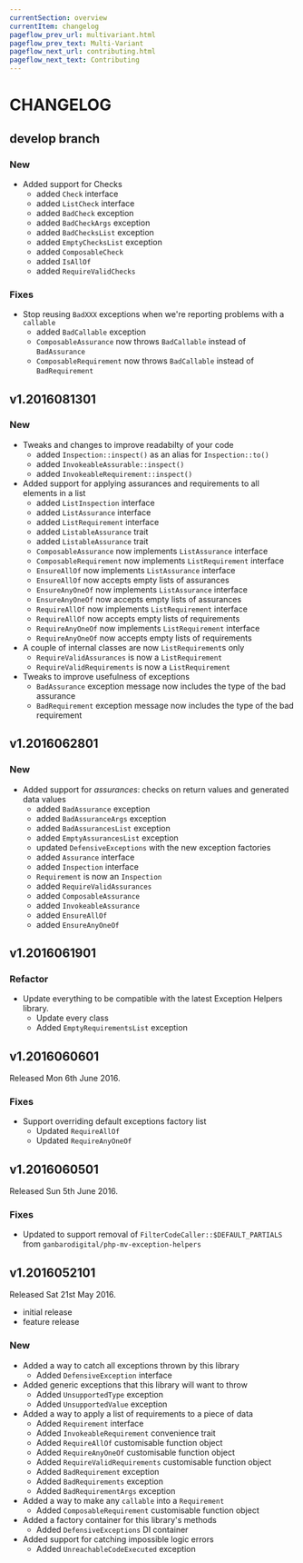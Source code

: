 ```yaml
---
currentSection: overview
currentItem: changelog
pageflow_prev_url: multivariant.html
pageflow_prev_text: Multi-Variant
pageflow_next_url: contributing.html
pageflow_next_text: Contributing
---
```

# CHANGELOG

## develop branch

### New

* Added support for Checks
  - added `Check` interface
  - added `ListCheck` interface
  - added `BadCheck` exception
  - added `BadCheckArgs` exception
  - added `BadChecksList` exception
  - added `EmptyChecksList` exception
  - added `ComposableCheck`
  - added `IsAllOf`
  - added `RequireValidChecks`

### Fixes

* Stop reusing `BadXXX` exceptions when we're reporting problems with a `callable`
  - added `BadCallable` exception
  - `ComposableAssurance` now throws `BadCallable` instead of `BadAssurance`
  - `ComposableRequirement` now throws `BadCallable` instead of `BadRequirement`

## v1.2016081301

### New

* Tweaks and changes to improve readabilty of your code
  - added `Inspection::inspect()` as an alias for `Inspection::to()`
  - added `InvokeableAssurable::inspect()`
  - added `InvokeableRequirement::inspect()`
* Added support for applying assurances and requirements to all elements in a list
  - added `ListInspection` interface
  - added `ListAssurance` interface
  - added `ListRequirement` interface
  - added `ListableAssurance` trait
  - added `ListableAssurance` trait
  - `ComposableAssurance` now implements `ListAssurance` interface
  - `ComposableRequirement` now implements `ListRequirement` interface
  - `EnsureAllOf` now implements `ListAssurance` interface
  - `EnsureAllOf` now accepts empty lists of assurances
  - `EnsureAnyOneOf` now implements `ListAssurance` interface
  - `EnsureAnyOneOf` now accepts empty lists of assurances
  - `RequireAllOf` now implements `ListRequirement` interface
  - `RequireAllOf` now accepts empty lists of requirements
  - `RequireAnyOneOf` now implements `ListRequirement` interface
  - `RequireAnyOneOf` now accepts empty lists of requirements
* A couple of internal classes are now `ListRequirement`s only
  - `RequireValidAssurances` is now a `ListRequirement`
  - `RequireValidRequirements` is now a `ListRequirement`
* Tweaks to improve usefulness of exceptions
  - `BadAssurance` exception message now includes the type of the bad assurance
  - `BadRequirement` exception message now includes the type of the bad requirement

## v1.2016062801

### New

* Added support for _assurances_: checks on return values and generated data values
  - added `BadAssurance` exception
  - added `BadAssuranceArgs` exception
  - added `BadAssurancesList` exception
  - added `EmptyAssurancesList` exception
  - updated `DefensiveExceptions` with the new exception factories
  - added `Assurance` interface
  - added `Inspection` interface
  - `Requirement` is now an `Inspection`
  - added `RequireValidAssurances`
  - added `ComposableAssurance`
  - added `InvokeableAssurance`
  - added `EnsureAllOf`
  - added `EnsureAnyOneOf`

## v1.2016061901

### Refactor

* Update everything to be compatible with the latest Exception Helpers library.
  - Update every class
  - Added `EmptyRequirementsList` exception

## v1.2016060601

Released Mon 6th June 2016.

### Fixes

* Support overriding default exceptions factory list
  - Updated `RequireAllOf`
  - Updated `RequireAnyOneOf`

## v1.2016060501

Released Sun 5th June 2016.

### Fixes

* Updated to support removal of `FilterCodeCaller::$DEFAULT_PARTIALS` from `ganbarodigital/php-mv-exception-helpers`

## v1.2016052101

Released Sat 21st May 2016.

* initial release
* feature release

### New

* Added a way to catch all exceptions thrown by this library
  - Added `DefensiveException` interface
* Added generic exceptions that this library will want to throw
  - Added `UnsupportedType` exception
  - Added `UnsupportedValue` exception
* Added a way to apply a list of requirements to a piece of data
  - Added `Requirement` interface
  - Added `InvokeableRequirement` convenience trait
  - Added `RequireAllOf` customisable function object
  - Added `RequireAnyOneOf` customisable function object
  - Added `RequireValidRequirements` customisable function object
  - Added `BadRequirement` exception
  - Added `BadRequirements` exception
  - Added `BadRequirementArgs` exception
* Added a way to make any `callable` into a `Requirement`
  - Added `ComposableRequirement` customisable function object
* Added a factory container for this library's methods
  - Added `DefensiveExceptions` DI container
* Added support for catching impossible logic errors
  - Added `UnreachableCodeExecuted` exception
